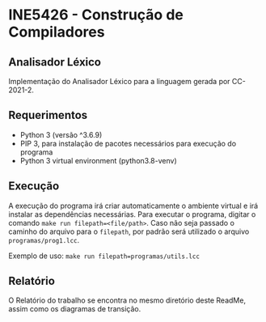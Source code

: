 # INE5426 - Construção de Compiladores
## Analisador Léxico
Implementação do Analisador Léxico para a linguagem gerada por CC-2021-2.

## Requerimentos
- Python 3 (versão ^3.6.9)
- PIP 3, para instalação de pacotes necessários para execução do programa
- Python 3 virtual environment (python3.8-venv)

## Execução
A execução do programa irá criar automaticamente o ambiente virtual e irá instalar as dependências necessárias.
Para executar o programa, digitar o comando  `make run filepath=<file/path>`. 
Caso não seja passado o caminho do arquivo para o `filepath`, por padrão será utilizado o arquivo `programas/prog1.lcc`.

Exemplo de uso: `make run filepath=programas/utils.lcc`

## Relatório
O Relatório do trabalho se encontra no mesmo diretório deste ReadMe, assim como os diagramas de transição.


